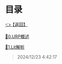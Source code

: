 # 目录  


[👈【返回】](/--Catalog--/Unity笔记/--Catalog--Unity笔记)  


[📜0.URP概述](/Unity笔记/URP/0.URP概述)  

[📜1.Lit解析](/Unity笔记/URP/1.Lit解析)  







> 2024/12/23 4:42:17
